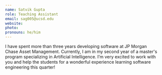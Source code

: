 ```yaml
---
name: Satvik Gupta
role: Teaching Assistant
email: sag005@ucsd.edu
website: 
photo: 
pronouns: he/him
---
```


I have spent more than three years developing software at JP Morgan Chase Asset Management. Currently, I am in my second year of a master's program specializing in Artificial Intelligence. I’m very excited to work with you and help the students for a wonderful experience learning software engineering this quarter!
